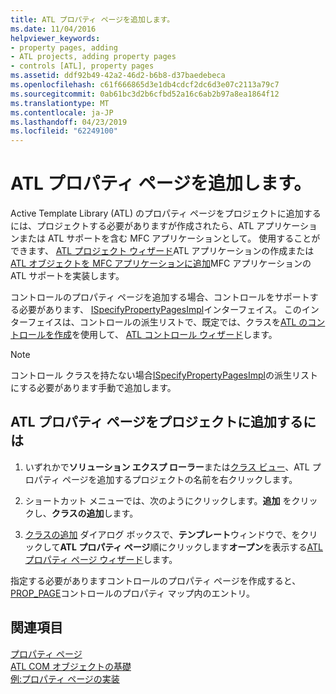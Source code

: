 ```yaml
---
title: ATL プロパティ ページを追加します。
ms.date: 11/04/2016
helpviewer_keywords:
- property pages, adding
- ATL projects, adding property pages
- controls [ATL], property pages
ms.assetid: ddf92b49-42a2-46d2-b6b8-d37baedebeca
ms.openlocfilehash: c61f666865d3e1db4cdcf2dc6d3e07c2113a79c7
ms.sourcegitcommit: 0ab61bc3d2b6cfbd52a16c6ab2b97a8ea1864f12
ms.translationtype: MT
ms.contentlocale: ja-JP
ms.lasthandoff: 04/23/2019
ms.locfileid: "62249100"
---
```

# <a name="adding-an-atl-property-page"></a>ATL プロパティ ページを追加します。

Active Template Library (ATL) のプロパティ ページをプロジェクトに追加するには、プロジェクトする必要がありますが作成されたら、ATL アプリケーションまたは ATL サポートを含む MFC アプリケーションとして。 使用することができます、 [ATL プロジェクト ウィザード](../../atl/reference/atl-project-wizard.md)ATL アプリケーションの作成または[ATL オブジェクトを MFC アプリケーションに追加](../../mfc/reference/adding-atl-support-to-your-mfc-project.md)MFC アプリケーションの ATL サポートを実装します。

コントロールのプロパティ ページを追加する場合、コントロールをサポートする必要があります、 [ISpecifyPropertyPagesImpl](../../atl/reference/ispecifypropertypagesimpl-class.md)インターフェイス。 このインターフェイスは、コントロールの派生リストで、既定では、クラスを[ATL のコントロールを作成](../../atl/reference/adding-an-atl-control.md)を使用して、 [ATL コントロール ウィザード](../../atl/reference/atl-control-wizard.md)します。

> [!NOTE]
> コントロール クラスを持たない場合[ISpecifyPropertyPagesImpl](../../atl/reference/ispecifypropertypagesimpl-class.md)の派生リストにする必要があります手動で追加します。

## <a name="to-add-an-atl-property-page-to-your-project"></a>ATL プロパティ ページをプロジェクトに追加するには

1. いずれかで**ソリューション エクスプ ローラー**または[クラス ビュー](/visualstudio/ide/viewing-the-structure-of-code)、ATL プロパティ ページを追加するプロジェクトの名前を右クリックします。

1. ショートカット メニューでは、次のようにクリックします。**追加** をクリックし、**クラスの追加**します。

1. [クラスの追加](../../ide/add-class-dialog-box.md) ダイアログ ボックスで、**テンプレート**ウィンドウで、をクリックして**ATL プロパティ ページ**順にクリックします**オープン**を表示する[ATL プロパティ ページ ウィザード](../../atl/reference/atl-property-page-wizard.md)します。

指定する必要がありますコントロールのプロパティ ページを作成すると、 [PROP_PAGE](property-map-macros.md#prop_page)コントロールのプロパティ マップ内のエントリ。

## <a name="see-also"></a>関連項目

[プロパティ ページ](../../atl/atl-com-property-pages.md)<br/>
[ATL COM オブジェクトの基礎](../../atl/fundamentals-of-atl-com-objects.md)<br/>
[例:プロパティ ページの実装](../../atl/example-implementing-a-property-page.md)
